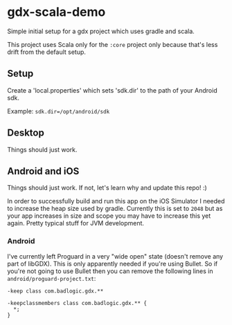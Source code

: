 # gdx-scala-demo

Simple initial setup for a gdx project which uses gradle and scala.

This project uses Scala only for the `:core` project only because that's less drift from the default setup.

## Setup

Create a 'local.properties' which sets 'sdk.dir' to the path of your Android sdk.

Example: `sdk.dir=/opt/android/sdk`

## Desktop

Things should just work.

## Android and iOS

Things should just work. If not, let's learn why and update this repo! :)

In order to successfully build and run this app on the iOS Simulator I needed to increase the
heap size used by gradle. Currently this is set to `2048` but as your app increases in size and
scope you may have to increase this yet again. Pretty typical stuff for JVM development.

### Android

I've currently left Proguard in a very "wide open" state (doesn't remove any part of libGDX). This
is only apparently needed if you're using Bullet. So if you're not going to use Bullet then you can 
remove the following lines in `android/proguard-project.txt`:

```
-keep class com.badlogic.gdx.**

-keepclassmembers class com.badlogic.gdx.** {
  *;
}
```
